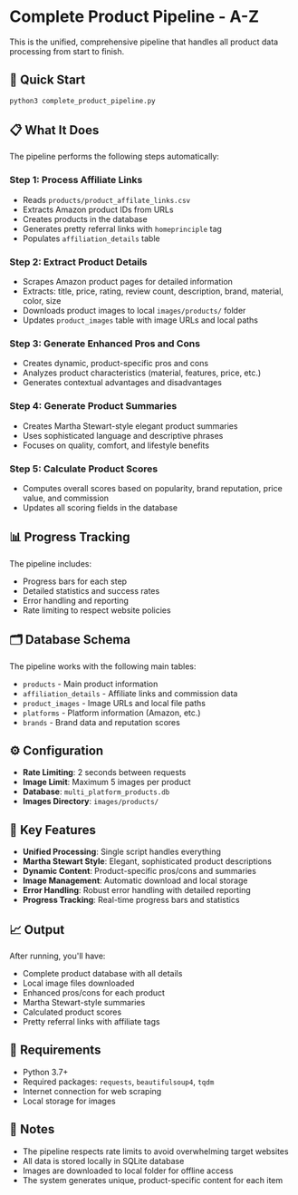 # Complete Product Pipeline - A-Z

This is the unified, comprehensive pipeline that handles all product data processing from start to finish.

## 🚀 Quick Start

```bash
python3 complete_product_pipeline.py
```

## 📋 What It Does

The pipeline performs the following steps automatically:

### Step 1: Process Affiliate Links
- Reads `products/product_affilate_links.csv`
- Extracts Amazon product IDs from URLs
- Creates products in the database
- Generates pretty referral links with `homeprinciple` tag
- Populates `affiliation_details` table

### Step 2: Extract Product Details
- Scrapes Amazon product pages for detailed information
- Extracts: title, price, rating, review count, description, brand, material, color, size
- Downloads product images to local `images/products/` folder
- Updates `product_images` table with image URLs and local paths

### Step 3: Generate Enhanced Pros and Cons
- Creates dynamic, product-specific pros and cons
- Analyzes product characteristics (material, features, price, etc.)
- Generates contextual advantages and disadvantages

### Step 4: Generate Product Summaries
- Creates Martha Stewart-style elegant product summaries
- Uses sophisticated language and descriptive phrases
- Focuses on quality, comfort, and lifestyle benefits

### Step 5: Calculate Product Scores
- Computes overall scores based on popularity, brand reputation, price value, and commission
- Updates all scoring fields in the database

## 📊 Progress Tracking

The pipeline includes:
- Progress bars for each step
- Detailed statistics and success rates
- Error handling and reporting
- Rate limiting to respect website policies

## 🗂️ Database Schema

The pipeline works with the following main tables:
- `products` - Main product information
- `affiliation_details` - Affiliate links and commission data
- `product_images` - Image URLs and local file paths
- `platforms` - Platform information (Amazon, etc.)
- `brands` - Brand data and reputation scores

## ⚙️ Configuration

- **Rate Limiting**: 2 seconds between requests
- **Image Limit**: Maximum 5 images per product
- **Database**: `multi_platform_products.db`
- **Images Directory**: `images/products/`

## 🎯 Key Features

- **Unified Processing**: Single script handles everything
- **Martha Stewart Style**: Elegant, sophisticated product descriptions
- **Dynamic Content**: Product-specific pros/cons and summaries
- **Image Management**: Automatic download and local storage
- **Error Handling**: Robust error handling with detailed reporting
- **Progress Tracking**: Real-time progress bars and statistics

## 📈 Output

After running, you'll have:
- Complete product database with all details
- Local image files downloaded
- Enhanced pros/cons for each product
- Martha Stewart-style summaries
- Calculated product scores
- Pretty referral links with affiliate tags

## 🔧 Requirements

- Python 3.7+
- Required packages: `requests`, `beautifulsoup4`, `tqdm`
- Internet connection for web scraping
- Local storage for images

## 📝 Notes

- The pipeline respects rate limits to avoid overwhelming target websites
- All data is stored locally in SQLite database
- Images are downloaded to local folder for offline access
- The system generates unique, product-specific content for each item
